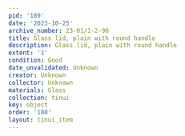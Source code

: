 ```yaml
---
pid: '189'
date: '2023-10-25'
archive_number: 23-01/1-2-90
title: Glass lid, plain with round handle
description: Glass lid, plain with round handle
extent: '1'
condition: Good
date_unvalidated: Unknown
creator: Unknown
collector: Unknown
materials: Glass
collection: tinui
key: object
order: '188'
layout: tinui_item
---
```

